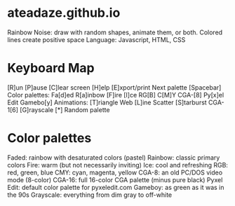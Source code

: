 # ateadaze.github.io
Rainbow Noise: draw with random shapes, animate them, or both. Colored lines create positive space
Language: Javascript, HTML, CSS

# Keyboard Map
[R]un  [P]ause  [C]lear screen   [H]elp  [E]xport/print  Next palette [Spacebar]
Color palettes: Fa[d]ed  R[a]inbow [F]ire  [I]ce  RG[B]   C[M]Y  CGA-[8]  Py[x]el Edit  Gamebo[y]
Animations:     [T]riangle Web [L]ine Scatter [S]tarburst   CGA-1[6]  [G]rayscale  [*] Random palette
  
# Color palettes
Faded: rainbow with desaturated colors (pastel)
Rainbow: classic primary colors
Fire: warm (but not necessarily inviting)
Ice: cool and refreshing
RGB: red, green, blue
CMY: cyan, magenta, yellow
CGA-8: an old PC/DOS video mode (8-color)
CGA-16: full 16-color CGA palette (minus pure black)
Pyxel Edit: default color palette for pyxeledit.com
Gameboy: as green as it was in the 90s
Grayscale: everything from dim gray to off-white
